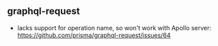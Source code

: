 ## graphql-request
- lacks support for operation name, so won't work with Apollo server: https://github.com/prisma/graphql-request/issues/64
